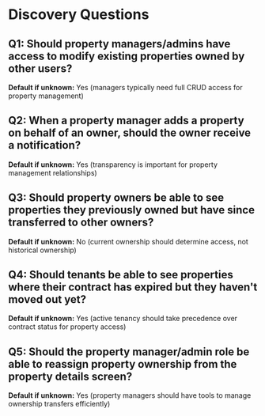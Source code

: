# Discovery Questions

## Q1: Should property managers/admins have access to modify existing properties owned by other users?
**Default if unknown:** Yes (managers typically need full CRUD access for property management)

## Q2: When a property manager adds a property on behalf of an owner, should the owner receive a notification?
**Default if unknown:** Yes (transparency is important for property management relationships)

## Q3: Should property owners be able to see properties they previously owned but have since transferred to other owners?
**Default if unknown:** No (current ownership should determine access, not historical ownership)

## Q4: Should tenants be able to see properties where their contract has expired but they haven't moved out yet?
**Default if unknown:** Yes (active tenancy should take precedence over contract status for property access)

## Q5: Should the property manager/admin role be able to reassign property ownership from the property details screen?
**Default if unknown:** Yes (property managers should have tools to manage ownership transfers efficiently)